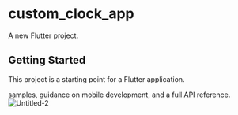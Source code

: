 # custom_clock_app

A new Flutter project.

## Getting Started

This project is a starting point for a Flutter application.

samples, guidance on mobile development, and a full API reference.
![Untitled-2](https://user-images.githubusercontent.com/99180967/190505306-7f2b57aa-7c13-4da4-9da8-8818bdb29c53.png)
